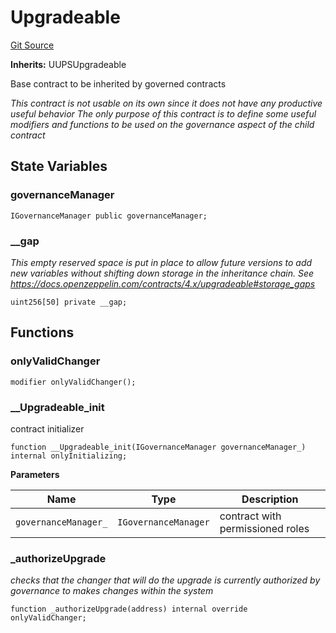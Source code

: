 # Upgradeable

[Git Source](https://github.com/rsksmart/collective-rewards-sc/blob/6055db6ff187da599d0ad220410df3adfbe4a79d/src/governance/Upgradeable.sol)

**Inherits:** UUPSUpgradeable

Base contract to be inherited by governed contracts

_This contract is not usable on its own since it does not have any *productive useful* behavior The only purpose of this
contract is to define some useful modifiers and functions to be used on the governance aspect of the child contract_

## State Variables

### governanceManager

```solidity
IGovernanceManager public governanceManager;
```

### \_\_gap

_This empty reserved space is put in place to allow future versions to add new variables without shifting down storage
in the inheritance chain. See https://docs.openzeppelin.com/contracts/4.x/upgradeable#storage_gaps_

```solidity
uint256[50] private __gap;
```

## Functions

### onlyValidChanger

```solidity
modifier onlyValidChanger();
```

### \_\_Upgradeable_init

contract initializer

```solidity
function __Upgradeable_init(IGovernanceManager governanceManager_) internal onlyInitializing;
```

**Parameters**

| Name                 | Type                 | Description                      |
| -------------------- | -------------------- | -------------------------------- |
| `governanceManager_` | `IGovernanceManager` | contract with permissioned roles |

### \_authorizeUpgrade

_checks that the changer that will do the upgrade is currently authorized by governance to makes changes within the
system_

```solidity
function _authorizeUpgrade(address) internal override onlyValidChanger;
```
